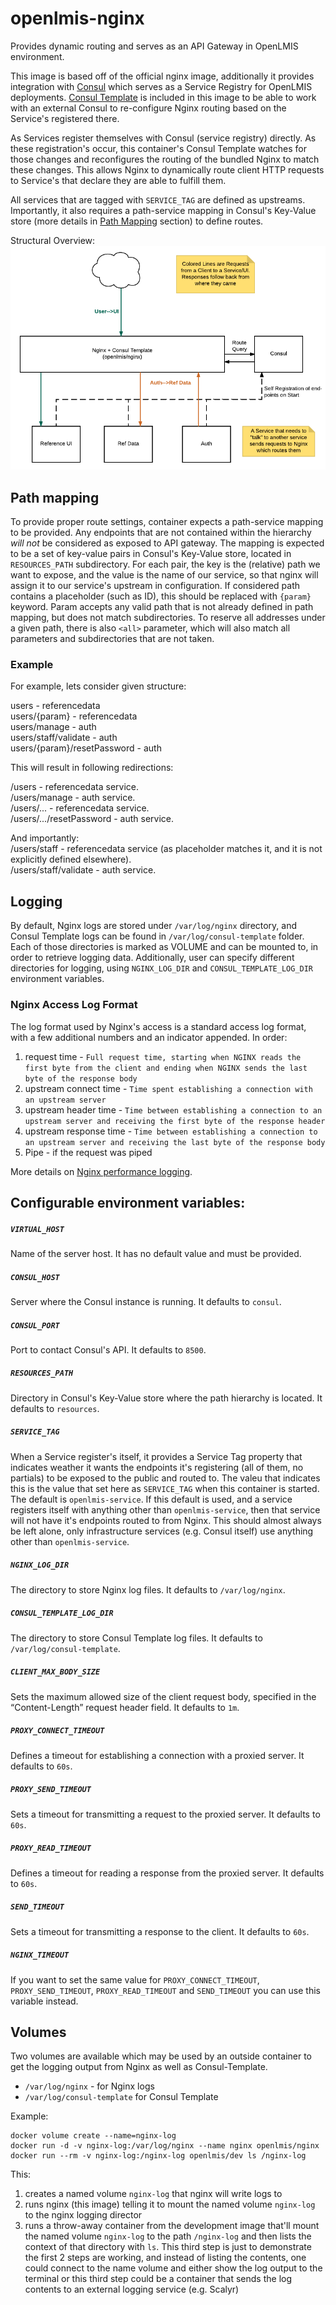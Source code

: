 # openlmis-nginx
Provides dynamic routing and serves as an API Gateway in OpenLMIS environment.

This image is based off of the official nginx image, additionally it provides integration with [Consul](https://www.consul.io/) which serves as a Service Registry for OpenLMIS deployments. [Consul Template](https://github.com/hashicorp/consul-template) is included in this image to be able to work with an external Consul to re-configure Nginx routing based on the Service's registered there.

As Services register themselves with Consul (service registry) directly.  As these registration's occur, this container's Consul Template watches for those changes and reconfigures the routing of the bundled Nginx to match these changes.  This allows Nginx to dynamically route client HTTP requests to Service's that declare they are able to fulfill them.

All services that are tagged with `SERVICE_TAG` are defined as upstreams. Importantly, it also requires a path-service mapping in Consul's Key-Value store (more details in [Path Mapping](#path-mapping) section) to define routes.

Structural Overview:
![alt text](docs/service-discovery-overview.png "Structural Diagram")

## Path mapping
To provide proper route settings, container expects a path-service mapping to be provided. Any endpoints that are not contained within the hierarchy _will not_ be considered as exposed to API gateway. The mapping is expected to be a set of key-value pairs in Consul's Key-Value store, located in `RESOURCES_PATH` subdirectory. For each pair, the key is the (relative) path we want to expose, and the value is the name of our service, so that nginx will assign it to our service's upstream in configuration. If considered path contains a placeholder (such as ID), this should be replaced with `{param}` keyword. Param accepts any valid path that is not already defined in path mapping, but does not match subdirectories. To reserve all addresses under a given path, there is also `<all>` parameter, which will also match all parameters and subdirectories that are not taken.

### Example
For example, lets consider given structure:

users - referencedata  
users/{param} - referencedata  
users/manage - auth  
users/staff/validate - auth  
users/{param}/resetPassword - auth

This will result in following redirections:

/users - referencedata service.  
/users/manage - auth service.  
/users/... - referencedata service.  
/users/.../resetPassword - auth service.  

And importantly:  
/users/staff - referencedata service (as placeholder matches it, and it is not explicitly defined elsewhere).  
/users/staff/validate - auth service.  

## Logging
By default, Nginx logs are stored under `/var/log/nginx` directory, and Consul Template logs can be found in `/var/log/consul-template` folder. Each of those directories is marked as VOLUME and can be mounted to, in order to retrieve logging data. Additionally, user can specify different directories for logging, using `NGINX_LOG_DIR` and `CONSUL_TEMPLATE_LOG_DIR` environment variables.

### Nginx Access Log Format

The log format used by Nginx's access is a standard access log format, with a few additional numbers and an indicator
appended.  In order:

1. request time - `Full request time, starting when NGINX reads the first byte from the client and ending when NGINX sends the last byte of the response body`
2. upstream connect time - `Time spent establishing a connection with an upstream server`
3. upstream header time - `Time between establishing a connection to an upstream server and receiving the first byte of the response header`
4. upstream response time - `Time between establishing a connection to an upstream server and receiving the last byte of the response body`
5. Pipe - if the request was piped

More details on [Nginx performance logging](https://www.nginx.com/blog/using-nginx-logging-for-application-performance-monitoring).

## Configurable environment variables:
##### `VIRTUAL_HOST`
Name of the server host. It has no default value and must be provided.

##### `CONSUL_HOST`
Server where the Consul instance is running. It defaults to `consul`.

##### `CONSUL_PORT`
Port to contact Consul's API. It defaults to `8500`.

##### `RESOURCES_PATH`
Directory in Consul's Key-Value store where the path hierarchy is located. It defaults to `resources`.

##### `SERVICE_TAG`
When a Service register's itself, it provides a Service Tag property that indicates weather it wants the endpoints it's registering (all of them, no partials) to be exposed to the public and routed to.  The valeu that indicates this is the value that set here as `SERVICE_TAG` when this container is started.  The default is `openlmis-service`.  If this default is used, and a service registers itself with anything other than `openlmis-service`, then that service will not have it's endpoints routed to from Nginx.  This should almost always be left alone, only infrastructure services (e.g. Consul itself) use anything other than `openlmis-service`.

##### `NGINX_LOG_DIR`
The directory to store Nginx log files. It defaults to `/var/log/nginx`.

##### `CONSUL_TEMPLATE_LOG_DIR`
The directory to store Consul Template log files. It defaults to `/var/log/consul-template`.

##### `CLIENT_MAX_BODY_SIZE`
Sets the maximum allowed size of the client request body, specified in the “Content-Length” request header field. It defaults to `1m`.

##### `PROXY_CONNECT_TIMEOUT`
Defines a timeout for establishing a connection with a proxied server. It defaults to `60s`.

##### `PROXY_SEND_TIMEOUT`
Sets a timeout for transmitting a request to the proxied server. It defaults to `60s`.

##### `PROXY_READ_TIMEOUT`
Defines a timeout for reading a response from the proxied server. It defaults to `60s`.

##### `SEND_TIMEOUT`
Sets a timeout for transmitting a response to the client. It defaults to `60s`.

##### `NGINX_TIMEOUT`
If you want to set the same value for `PROXY_CONNECT_TIMEOUT`, `PROXY_SEND_TIMEOUT`, `PROXY_READ_TIMEOUT` and `SEND_TIMEOUT` you can use this variable instead.


## Volumes

Two volumes are available which may be used by an outside container to get the logging output from Nginx as well as Consul-Template.

* `/var/log/nginx` - for Nginx logs
* `/var/log/consul-template` for Consul Template

Example:

```
docker volume create --name=nginx-log
docker run -d -v nginx-log:/var/log/nginx --name nginx openlmis/nginx
docker run --rm -v nginx-log:/nginx-log openlmis/dev ls /nginx-log
```

This:

1. creates a named volume `nginx-log` that nginx will write logs to
2. runs nginx (this image) telling it to mount the named volume `nginx-log` to the nginx logging director
2. runs a throw-away container from the development image that'll mount the named volume `nginx-log` to the path `/nginx-log` and then lists the context of that directory with `ls`.  This third step is just to demonstrate the first 2 steps are working, and instead of listing the contents, one could connect to the name volume and either show the log output to the terminal or this third step could be a container that sends the log contents to an external logging service (e.g. Scalyr)
